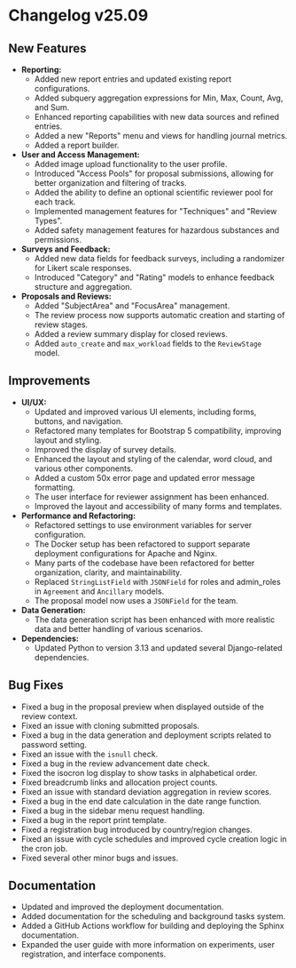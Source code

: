 # Changelog v25.09

## New Features
*   **Reporting:**
    *   Added new report entries and updated existing report configurations.
    *   Added subquery aggregation expressions for Min, Max, Count, Avg, and Sum.
    *   Enhanced reporting capabilities with new data sources and refined entries.
    *   Added a new "Reports" menu and views for handling journal metrics.
    *   Added a report builder.
*   **User and Access Management:**
    *   Added image upload functionality to the user profile.
    *   Introduced "Access Pools" for proposal submissions, allowing for better organization and filtering of tracks.
    *   Added the ability to define an optional scientific reviewer pool for each track.
    *   Implemented management features for "Techniques" and "Review Types".
    *   Added safety management features for hazardous substances and permissions.
*   **Surveys and Feedback:**
    *   Added new data fields for feedback surveys, including a randomizer for Likert scale responses.
    *   Introduced "Category" and "Rating" models to enhance feedback structure and aggregation.
*   **Proposals and Reviews:**
    *   Added "SubjectArea" and "FocusArea" management.
    *   The review process now supports automatic creation and starting of review stages.
    *   Added a review summary display for closed reviews.
    *   Added `auto_create` and `max_workload` fields to the `ReviewStage` model.

## Improvements
*   **UI/UX:**
    *   Updated and improved various UI elements, including forms, buttons, and navigation.
    *   Refactored many templates for Bootstrap 5 compatibility, improving layout and styling.
    *   Improved the display of survey details.
    *   Enhanced the layout and styling of the calendar, word cloud, and various other components.
    *   Added a custom 50x error page and updated error message formatting.
    *   The user interface for reviewer assignment has been enhanced.
    *   Improved the layout and accessibility of many forms and templates.
*   **Performance and Refactoring:**
    *   Refactored settings to use environment variables for server configuration.
    *   The Docker setup has been refactored to support separate deployment configurations for Apache and Nginx.
    *   Many parts of the codebase have been refactored for better organization, clarity, and maintainability.
    *   Replaced `StringListField` with `JSONField` for roles and admin_roles in `Agreement` and `Ancillary` models.
    *   The proposal model now uses a `JSONField` for the team.
*   **Data Generation:**
    *   The data generation script has been enhanced with more realistic data and better handling of various scenarios.
*   **Dependencies:**
    *   Updated Python to version 3.13 and updated several Django-related dependencies.

## Bug Fixes
*   Fixed a bug in the proposal preview when displayed outside of the review context.
*   Fixed an issue with cloning submitted proposals.
*   Fixed a bug in the data generation and deployment scripts related to password setting.
*   Fixed an issue with the `isnull` check.
*   Fixed a bug in the review advancement date check.
*   Fixed the isocron log display to show tasks in alphabetical order.
*   Fixed breadcrumb links and allocation project counts.
*   Fixed an issue with standard deviation aggregation in review scores.
*   Fixed a bug in the end date calculation in the date range function.
*   Fixed a bug in the sidebar menu request handling.
*   Fixed a bug in the report print template.
*   Fixed a registration bug introduced by country/region changes.
*   Fixed an issue with cycle schedules and improved cycle creation logic in the cron job.
*   Fixed several other minor bugs and issues.

## Documentation
*   Updated and improved the deployment documentation.
*   Added documentation for the scheduling and background tasks system.
*   Added a GitHub Actions workflow for building and deploying the Sphinx documentation.
*   Expanded the user guide with more information on experiments, user registration, and interface components.
